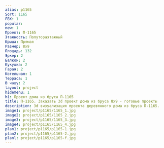 ```yaml
---
alias: p1165
Sort: 1165
FBX: 1
popular: 
new: 1
Проект: П-1165
Этажность: Полутораэтажный
Крыша: Прямая
Размер: 8х9
Площадь: 132
Эркер: 2
Балкон: 2
Кукушка: 2
Гараж: 2
Котельная: 1
Терраса: 1
В чашу: 2
layout: project
hidemenu: 1
h1: Проект дома из бруса П-1165
title: П-1165. Заказать 3d проект дома из бруса 8х9 - готовые проекты
description: 3d визуализация проекта деревянного дома из бруса П-1165. Площадь 132 м2, размер 8х9. Вы можете внести любые изменения в проект.
image1: project/p1165/1165_1.jpg
image2: project/p1165/1165_2.jpg
image3: project/p1165/1165_3.jpg
image4: project/p1165/1165_4.jpg
plan1: project/p1165/p1165-1.jpg
plan2: project/p1165/p1165-2.jpg
planl: project/p1165/p1165-f.jpg
---
```

